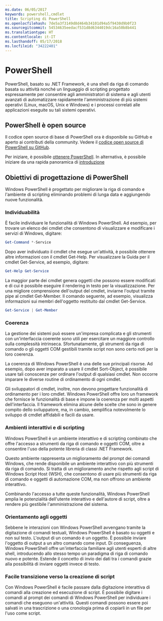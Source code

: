 ```yaml
---
ms.date: 06/05/2017
keywords: powershell,cmdlet
title: Scripting di PowerShell
ms.openlocfilehash: 7de5a3f3149d8d464b34101d94a5f9430d9b0f23
ms.sourcegitcommit: 54534635eedacf531d8d6344019dc16a50b8b441
ms.translationtype: HT
ms.contentlocale: it-IT
ms.lasthandoff: 05/17/2018
ms.locfileid: "34222401"
---
```

# <a name="powershell"></a>PowerShell

PowerShell, basato su .NET Framework, è una shell da riga di comando basata su attività nonché un linguaggio di scripting progettato espressamente per consentire agli amministratori di sistema e agli utenti avanzati di automatizzare rapidamente l'amministrazione di più sistemi operativi (Linux, macOS, Unix e Windows) e i processi correlati alle applicazioni eseguite su tali sistemi operativi.

## <a name="powershell-is-open-source"></a>PowerShell è open source

Il codice open source di base di PowerShell ora è disponibile su GitHub e aperto ai contributi della community. Vedere il [codice open source di PowerShell su GitHub](https://github.com/powershell/powershell).

Per iniziare, è possibile [ottenere PowerShell](https://github.com/PowerShell/PowerShell#get-powershell).
In alternativa, è possibile iniziare da una rapida panoramica di [introduzione](https://github.com/PowerShell/PowerShell/blob/master/docs/learning-powershell)

## <a name="powershell-design-goals"></a>Obiettivi di progettazione di PowerShell
Windows PowerShell è progettato per migliorare la riga di comando e l'ambiente di scripting eliminando problemi di lunga data e aggiungendo nuove funzionalità.

### <a name="discoverability"></a>Individuabilità
È facile individuare le funzionalità di Windows PowerShell. Ad esempio, per trovare un elenco dei cmdlet che consentono di visualizzare e modificare i servizi di Windows, digitare:

```powershell
Get-Command *-Service
```

Dopo aver individuato il cmdlet che esegue un'attività, è possibile ottenere altre informazioni con il cmdlet Get-Help. Per visualizzare la Guida per il cmdlet Get-Service, ad esempio, digitare:

```powershell
Get-Help Get-Service
```
La maggior parte dei cmdlet genera oggetti che possono essere modificati e di cui è possibile eseguire il rendering in testo per la visualizzazione. Per una migliore comprensione dell'output del cmdlet, inviarne l'output tramite pipe al cmdlet Get-Member. Il comando seguente, ad esempio, visualizza informazioni sui membri dell'oggetto restituito dal cmdlet Get-Service.

```powershell
Get-Service | Get-Member
```

### <a name="consistency"></a>Coerenza
La gestione dei sistemi può essere un'impresa complicata e gli strumenti con un'interfaccia coerente sono utili per esercitare un maggiore controllo sulla complessità intrinseca. Sfortunatamente, gli strumenti da riga di comando o gli oggetti COM gestibili tramite script non sono certo noti per la loro coerenza.

La coerenza di Windows PowerShell è una delle sue principali risorse. Ad esempio, dopo aver imparato a usare il cmdlet Sort-Object, è possibile usare tali conoscenze per ordinare l'output di qualsiasi cmdlet. Non occorre imparare le diverse routine di ordinamento di ogni cmdlet.

Gli sviluppatori di cmdlet, inoltre, non devono progettare funzionalità di ordinamento per i loro cmdlet. Windows PowerShell offre loro un framework che fornisce le funzionalità di base e impone la coerenza per molti aspetti dell'interfaccia. Il framework elimina alcune delle scelte che sono in genere compito dello sviluppatore, ma, in cambio, semplifica notevolmente lo sviluppo di cmdlet affidabili e facili da usare.

### <a name="interactive-and-scripting-environments"></a>Ambienti interattivi e di scripting
Windows PowerShell è un ambiente interattivo e di scripting combinato che offre l'accesso a strumenti da riga di comando e oggetti COM, oltre a consentire l'uso della potente libreria di classi .NET Framework.

Questo ambiente rappresenta un miglioramento del prompt dei comandi Windows, che rende disponibile un ambiente interattivo con più strumenti da riga di comando. Si tratta di un miglioramento anche rispetto agli script di Windows Script Host (WSH), che consentono di usare più strumenti da riga di comando e oggetti di automazione COM, ma non offrono un ambiente interattivo.

Combinando l'accesso a tutte queste funzionalità, Windows PowerShell amplia le potenzialità dell'utente interattivo e dell'autore di script, oltre a rendere più gestibile l'amministrazione del sistema.

### <a name="object-orientation"></a>Orientamento agli oggetti
Sebbene le interazioni con Windows PowerShell avvengano tramite la digitazione di comandi testuali, Windows PowerShell è basato su oggetti e non sul testo. L'output di un comando è un oggetto. È possibile inviare l'oggetto di output a un altro comando come input. Di conseguenza, Windows PowerShell offre un'interfaccia familiare agli utenti esperti di altre shell, introducendo allo stesso tempo un paradigma di riga di comando nuovo e potente. Estende il concetto di invio dei dati tra i comandi grazie alla possibilità di inviare oggetti invece di testo.

### <a name="easy-transition-to-scripting"></a>Facile transizione verso la creazione di script
Con Windows PowerShell è facile passare dalla digitazione interattiva di comandi alla creazione ed esecuzione di script. È possibile digitare i comandi al prompt dei comandi di Windows PowerShell per individuare i comandi che eseguono un'attività. Questi comandi possono essere poi salvati in una trascrizione o una cronologia prima di copiarli in un file per l'uso come script.
